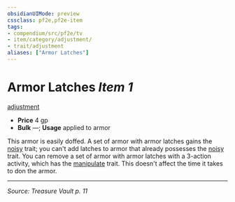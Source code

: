 ```yaml
---
obsidianUIMode: preview
cssclass: pf2e,pf2e-item
tags:
- compendium/src/pf2e/tv
- item/category/adjustment/
- trait/adjustment
aliases: ["Armor Latches"]
---
```

# Armor Latches *Item 1*  
[adjustment](adjustment-lotgb.md "Adjustment  Trait")  

- **Price** 4 gp
- **Bulk** —; **Usage** applied to armor

This armor is easily doffed. A set of armor with armor latches gains the [noisy](noisy.md "Noisy Armor Trait") trait; you can't add latches to armor that already possesses the [noisy](noisy.md "Noisy Armor Trait") trait. You can remove a set of armor with armor latches with a 3-action activity, which has the [manipulate](manipulate.md "Manipulate General Trait") trait. This doesn't affect the time it takes to don the armor.


---
*Source: Treasure Vault p. 11*